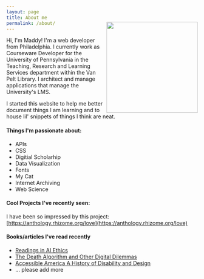 ```yaml
---
layout: page
title: About me
permalink: /about/
---
```



<img alt="" width="240" height="240" align="right" style="margin-top:-40px;margin-left:10px;" src="https://avatars1.githubusercontent.com/u/11843680?s=460&amp;v=4">

Hi, I'm Maddy! I'm a web developer from Philadelphia. I currently work as Courseware Developer for the University of Pennsylvania in the Teaching, Research and Learning Services department within the Van Pelt Library. I architect and manage applications that manage the University's LMS.

I started this website to help me better document things I am learning and to house lil' snippets of things I think are neat.



#### Things I'm passionate about:
* APIs
* CSS
* Digitial Scholarhip
* Data Visualization
* Fonts
* My Cat
* Internet Archiving
* Web Science

#### Cool Projects I've recently seen:  
I have been so impressed by this project: [https://anthology.rhizome.org/love](https://anthology.rhizome.org/love)

#### Books/articles I've read recently
* [Readings in AI Ethics](https://www.scu.edu/ethics/internet-ethics-blog/readings-in-ai-ethics/)
* [The Death Algorithm and Other Digital Dilemmas](https://mitpress.mit.edu/books/death-algorithm-and-other-digital-dilemmas)
* [Accessible America A History of Disability and Design](https://www.goodreads.com/en/book/show/39971108-accessible-america)
* ... please add more
